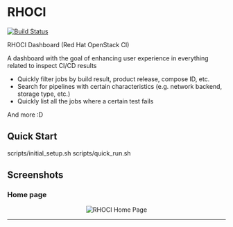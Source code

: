 # RHOCI

[![Build Status](https://travis-ci.org/bregman-arie/rhoci.svg?branch=master)](https://travis-ci.org/bregman-arie/rhoci)

RHOCI Dashboard (Red Hat OpenStack CI)

A dashboard with the goal of enhancing user experience in everything related to inspect CI/CD results

* Quickly filter jobs by build result, product release, compose ID, etc.
* Search for pipelines with certain characteristics (e.g. network backend, storage type, etc.)
* Quickly list all the jobs where a certain test fails

And more :D

## Quick Start
 
scripts/initial_setup.sh
scripts/quick_run.sh

## Screenshots

### Home page

<div align="center"><img src="./doc/home_page.png" alt="RHOCI Home Page"></div><hr/>
